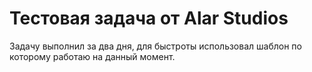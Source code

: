 # Тестовая задача от Alar Studios

Задачу выполнил за два дня, для быстроты использовал шаблон по которому работаю на данный момент.
